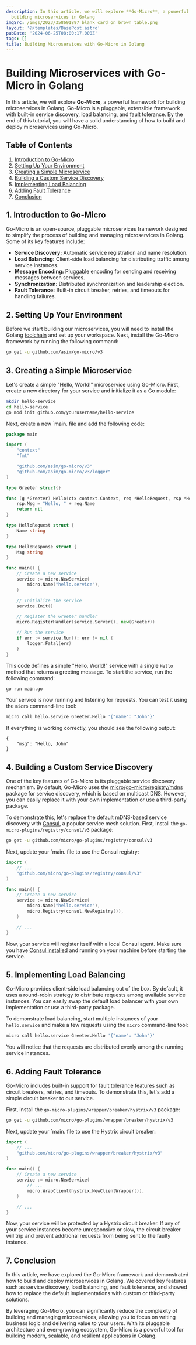 ```yaml
---
description: In this article, we will explore **Go-Micro**, a powerful framework for
  building microservices in Golang
imgSrc: /imgs/2023/358691897_blank_card_on_brown_table.png
layout: '@/templates/BasePost.astro'
pubDate: '2024-06-25T08:00:17.000Z'
tags: []
title: Building Microservices with Go-Micro in Golang
---
```


# Building Microservices with Go-Micro in Golang

In this article, we will explore **Go-Micro**, a powerful framework for building microservices in Golang. Go-Micro is a pluggable, extensible framework with built-in service discovery, load balancing, and fault tolerance. By the end of this tutorial, you will have a solid understanding of how to build and deploy microservices using Go-Micro.

## Table of Contents

1. [Introduction to Go-Micro](#introduction)
2. [Setting Up Your Environment](#setup)
3. [Creating a Simple Microservice](#simple)
4. [Building a Custom Service Discovery](#discovery)
5. [Implementing Load Balancing](#balancing)
6. [Adding Fault Tolerance](#tolerance)
7. [Conclusion](#conclusion)

<a name="introduction"></a>
## 1. Introduction to Go-Micro

Go-Micro is an open-source, pluggable microservices framework designed to simplify the process of building and managing microservices in Golang. Some of its key features include:

- **Service Discovery:** Automatic service registration and name resolution.
- **Load Balancing:** Client-side load balancing for distributing traffic among service instances.
- **Message Encoding:** Pluggable encoding for sending and receiving messages between services.
- **Synchronization:** Distributed synchronization and leadership election.
- **Fault Tolerance:** Built-in circuit breaker, retries, and timeouts for handling failures.

<a name="setup"></a>
## 2. Setting Up Your Environment

Before we start building our microservices, you will need to install the Golang [toolchain](https://golang.org/doc/install) and set up your workspace. Next, install the Go-Micro framework by running the following command:

```sh
go get -u github.com/asim/go-micro/v3
```

<a name="simple"></a>
## 3. Creating a Simple Microservice

Let's create a simple "Hello, World!" microservice using Go-Micro. First, create a new directory for your service and initialize it as a Go module:

```sh
mkdir hello-service
cd hello-service
go mod init github.com/yourusername/hello-service
```

Next, create a new `main. file and add the following code:

```go
package main

import (
	"context"
	"fmt"

	"github.com/asim/go-micro/v3"
	"github.com/asim/go-micro/v3/logger"
)

type Greeter struct{}

func (g *Greeter) Hello(ctx context.Context, req *HelloRequest, rsp *HelloResponse) error {
	rsp.Msg = "Hello, " + req.Name
	return nil
}

type HelloRequest struct {
	Name string
}

type HelloResponse struct {
	Msg string
}

func main() {
	// Create a new service
	service := micro.NewService(
		micro.Name("hello.service"),
	)

	// Initialize the service
	service.Init()

	// Register the Greeter handler
	micro.RegisterHandler(service.Server(), new(Greeter))

	// Run the service
	if err := service.Run(); err != nil {
		logger.Fatal(err)
	}
}
```

This code defines a simple "Hello, World!" service with a single `Hello` method that returns a greeting message. To start the service, run the following command:

```sh
go run main.go
```

Your service is now running and listening for requests. You can test it using the `micro` command-line tool:

```sh
micro call hello.service Greeter.Hello '{"name": "John"}'
```

If everything is working correctly, you should see the following output:

```
{
	"msg": "Hello, John"
}
```

<a name="discovery"></a>
## 4. Building a Custom Service Discovery

One of the key features of Go-Micro is its pluggable service discovery mechanism. By default, Go-Micro uses the [micro/go-micro/registry/mdns](https://github.com/micro/mdns) package for service discovery, which is based on multicast DNS. However, you can easily replace it with your own implementation or use a third-party package.

To demonstrate this, let's replace the default mDNS-based service discovery with [Consul](https://www.consul.io/), a popular service mesh solution. First, install the `go-micro-plugins/registry/consul/v3` package:

```sh
go get -u github.com/micro/go-plugins/registry/consul/v3
```

Next, update your `main. file to use the Consul registry:

```go
import (
	// ...
	"github.com/micro/go-plugins/registry/consul/v3"
)

func main() {
	// Create a new service
	service := micro.NewService(
		micro.Name("hello.service"),
		micro.Registry(consul.NewRegistry()),
	)

	// ...
}
```

Now, your service will register itself with a local Consul agent. Make sure you have [Consul installed](https://www.consul.io/docs/install) and running on your machine before starting the service.

<a name="balancing"></a>
## 5. Implementing Load Balancing

Go-Micro provides client-side load balancing out of the box. By default, it uses a round-robin strategy to distribute requests among available service instances. You can easily swap the default load balancer with your own implementation or use a third-party package.

To demonstrate load balancing, start multiple instances of your `hello.service` and make a few requests using the `micro` command-line tool:

```sh
micro call hello.service Greeter.Hello '{"name": "John"}'
```

You will notice that the requests are distributed evenly among the running service instances.

<a name="tolerance"></a>
## 6. Adding Fault Tolerance

Go-Micro includes built-in support for fault tolerance features such as circuit breakers, retries, and timeouts. To demonstrate this, let's add a simple circuit breaker to our service.

First, install the `go-micro-plugins/wrapper/breaker/hystrix/v3` package:

```sh
go get -u github.com/micro/go-plugins/wrapper/breaker/hystrix/v3
```

Next, update your `main. file to use the Hystrix circuit breaker:

```go
import (
	// ...
	"github.com/micro/go-plugins/wrapper/breaker/hystrix/v3"
)

func main() {
	// Create a new service
	service := micro.NewService(
		// ...
		micro.WrapClient(hystrix.NewClientWrapper()),
	)

	// ...
}
```

Now, your service will be protected by a Hystrix circuit breaker. If any of your service instances become unresponsive or slow, the circuit breaker will trip and prevent additional requests from being sent to the faulty instance.

<a name="conclusion"></a>
## 7. Conclusion

In this article, we have explored the Go-Micro framework and demonstrated how to build and deploy microservices in Golang. We covered key features such as service discovery, load balancing, and fault tolerance, and showed how to replace the default implementations with custom or third-party solutions.

By leveraging Go-Micro, you can significantly reduce the complexity of building and managing microservices, allowing you to focus on writing business logic and delivering value to your users. With its pluggable architecture and ever-growing ecosystem, Go-Micro is a powerful tool for building modern, scalable, and resilient applications in Golang.
